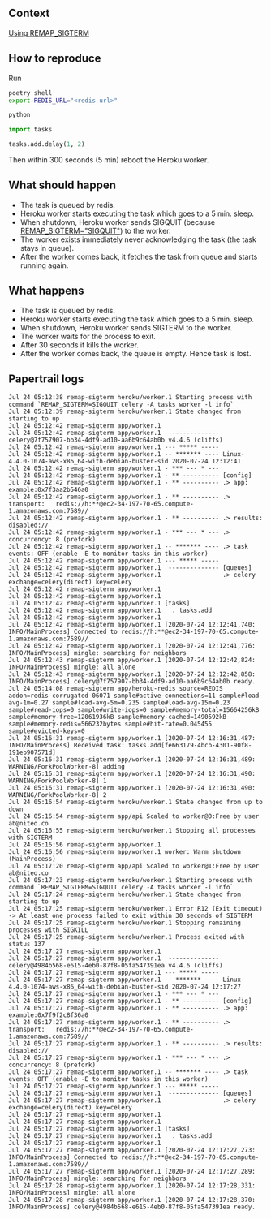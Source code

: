 Context
-------

[Using REMAP_SIGTERM](https://devcenter.heroku.com/articles/celery-heroku#using-remap_sigterm)

How to reproduce
----------------

Run

```bash
poetry shell
export REDIS_URL="<redis url>"

python
```

```python
import tasks

tasks.add.delay(1, 2)
```

Then within 300 seconds (5 min) reboot the Heroku worker.


What should happen
------------------

- The task is queued by redis.
- Heroku worker starts executing the task which goes to a 5 min. sleep.
- When shutdown, Heroku worker sends SIGQUIT (because [REMAP_SIGTERM="SIGQUIT"](https://github.com/sayanarijit/remap-sigterm/blob/master/Procfile#L1)) to the worker.
- The worker exists immediately never acknowledging the task (the task stays in queue).
- After the worker comes back, it fetches the task from queue and starts running again.

What happens
------------

- The task is queued by redis.
- Heroku worker starts executing the task which goes to a 5 min. sleep.
- When shutdown, Heroku worker sends SIGTERM to the worker.
- The worker waits for the process to exit.
- After 30 seconds it kills the worker.
- After the worker comes back, the queue is empty. Hence task is lost.

Papertrail logs
---------------
```
Jul 24 05:12:38 remap-sigterm heroku/worker.1 Starting process with command `REMAP_SIGTERM=SIGQUIT celery -A tasks worker -l info`
Jul 24 05:12:39 remap-sigterm heroku/worker.1 State changed from starting to up
Jul 24 05:12:42 remap-sigterm app/worker.1  
Jul 24 05:12:42 remap-sigterm app/worker.1  -------------- celery@7f757907-bb34-4df9-ad10-aa6b9c64ab0b v4.4.6 (cliffs)
Jul 24 05:12:42 remap-sigterm app/worker.1 --- ***** ----- 
Jul 24 05:12:42 remap-sigterm app/worker.1 -- ******* ---- Linux-4.4.0-1074-aws-x86_64-with-debian-buster-sid 2020-07-24 12:12:41
Jul 24 05:12:42 remap-sigterm app/worker.1 - *** --- * --- 
Jul 24 05:12:42 remap-sigterm app/worker.1 - ** ---------- [config]
Jul 24 05:12:42 remap-sigterm app/worker.1 - ** ---------- .> app:         example:0x7f3aa2b546a0
Jul 24 05:12:42 remap-sigterm app/worker.1 - ** ---------- .> transport:   redis://h:**@ec2-34-197-70-65.compute-1.amazonaws.com:7589//
Jul 24 05:12:42 remap-sigterm app/worker.1 - ** ---------- .> results:     disabled://
Jul 24 05:12:42 remap-sigterm app/worker.1 - *** --- * --- .> concurrency: 8 (prefork)
Jul 24 05:12:42 remap-sigterm app/worker.1 -- ******* ---- .> task events: OFF (enable -E to monitor tasks in this worker)
Jul 24 05:12:42 remap-sigterm app/worker.1 --- ***** ----- 
Jul 24 05:12:42 remap-sigterm app/worker.1  -------------- [queues]
Jul 24 05:12:42 remap-sigterm app/worker.1                 .> celery           exchange=celery(direct) key=celery
Jul 24 05:12:42 remap-sigterm app/worker.1                 
Jul 24 05:12:42 remap-sigterm app/worker.1 
Jul 24 05:12:42 remap-sigterm app/worker.1 [tasks]
Jul 24 05:12:42 remap-sigterm app/worker.1   . tasks.add
Jul 24 05:12:42 remap-sigterm app/worker.1 
Jul 24 05:12:42 remap-sigterm app/worker.1 [2020-07-24 12:12:41,740: INFO/MainProcess] Connected to redis://h:**@ec2-34-197-70-65.compute-1.amazonaws.com:7589//
Jul 24 05:12:42 remap-sigterm app/worker.1 [2020-07-24 12:12:41,776: INFO/MainProcess] mingle: searching for neighbors
Jul 24 05:12:43 remap-sigterm app/worker.1 [2020-07-24 12:12:42,824: INFO/MainProcess] mingle: all alone
Jul 24 05:12:43 remap-sigterm app/worker.1 [2020-07-24 12:12:42,858: INFO/MainProcess] celery@7f757907-bb34-4df9-ad10-aa6b9c64ab0b ready.
Jul 24 05:14:08 remap-sigterm app/heroku-redis source=REDIS addon=redis-corrugated-06071 sample#active-connections=11 sample#load-avg-1m=0.27 sample#load-avg-5m=0.235 sample#load-avg-15m=0.23 sample#read-iops=0 sample#write-iops=0 sample#memory-total=15664256kB sample#memory-free=12061936kB sample#memory-cached=1490592kB sample#memory-redis=566232bytes sample#hit-rate=0.045455 sample#evicted-keys=0
Jul 24 05:16:31 remap-sigterm app/worker.1 [2020-07-24 12:16:31,487: INFO/MainProcess] Received task: tasks.add[fe663179-4bcb-4301-90f8-191eb907571d]  
Jul 24 05:16:31 remap-sigterm app/worker.1 [2020-07-24 12:16:31,489: WARNING/ForkPoolWorker-8] adding
Jul 24 05:16:31 remap-sigterm app/worker.1 [2020-07-24 12:16:31,490: WARNING/ForkPoolWorker-8] 1
Jul 24 05:16:31 remap-sigterm app/worker.1 [2020-07-24 12:16:31,490: WARNING/ForkPoolWorker-8] 2
Jul 24 05:16:54 remap-sigterm heroku/worker.1 State changed from up to down
Jul 24 05:16:54 remap-sigterm app/api Scaled to worker@0:Free by user ab@niteo.co
Jul 24 05:16:55 remap-sigterm heroku/worker.1 Stopping all processes with SIGTERM
Jul 24 05:16:56 remap-sigterm app/worker.1 
Jul 24 05:16:56 remap-sigterm app/worker.1 worker: Warm shutdown (MainProcess)
Jul 24 05:17:20 remap-sigterm app/api Scaled to worker@1:Free by user ab@niteo.co
Jul 24 05:17:23 remap-sigterm heroku/worker.1 Starting process with command `REMAP_SIGTERM=SIGQUIT celery -A tasks worker -l info`
Jul 24 05:17:24 remap-sigterm heroku/worker.1 State changed from starting to up
Jul 24 05:17:25 remap-sigterm heroku/worker.1 Error R12 (Exit timeout) -> At least one process failed to exit within 30 seconds of SIGTERM
Jul 24 05:17:25 remap-sigterm heroku/worker.1 Stopping remaining processes with SIGKILL
Jul 24 05:17:25 remap-sigterm heroku/worker.1 Process exited with status 137
Jul 24 05:17:27 remap-sigterm app/worker.1  
Jul 24 05:17:27 remap-sigterm app/worker.1  -------------- celery@4984b568-e615-4eb0-87f8-05fa547391ea v4.4.6 (cliffs)
Jul 24 05:17:27 remap-sigterm app/worker.1 --- ***** ----- 
Jul 24 05:17:27 remap-sigterm app/worker.1 -- ******* ---- Linux-4.4.0-1074-aws-x86_64-with-debian-buster-sid 2020-07-24 12:17:27
Jul 24 05:17:27 remap-sigterm app/worker.1 - *** --- * --- 
Jul 24 05:17:27 remap-sigterm app/worker.1 - ** ---------- [config]
Jul 24 05:17:27 remap-sigterm app/worker.1 - ** ---------- .> app:         example:0x7f9f2c8f36a0
Jul 24 05:17:27 remap-sigterm app/worker.1 - ** ---------- .> transport:   redis://h:**@ec2-34-197-70-65.compute-1.amazonaws.com:7589//
Jul 24 05:17:27 remap-sigterm app/worker.1 - ** ---------- .> results:     disabled://
Jul 24 05:17:27 remap-sigterm app/worker.1 - *** --- * --- .> concurrency: 8 (prefork)
Jul 24 05:17:27 remap-sigterm app/worker.1 -- ******* ---- .> task events: OFF (enable -E to monitor tasks in this worker)
Jul 24 05:17:27 remap-sigterm app/worker.1 --- ***** ----- 
Jul 24 05:17:27 remap-sigterm app/worker.1  -------------- [queues]
Jul 24 05:17:27 remap-sigterm app/worker.1                 .> celery           exchange=celery(direct) key=celery
Jul 24 05:17:27 remap-sigterm app/worker.1                 
Jul 24 05:17:27 remap-sigterm app/worker.1 
Jul 24 05:17:27 remap-sigterm app/worker.1 [tasks]
Jul 24 05:17:27 remap-sigterm app/worker.1   . tasks.add
Jul 24 05:17:27 remap-sigterm app/worker.1 
Jul 24 05:17:27 remap-sigterm app/worker.1 [2020-07-24 12:17:27,273: INFO/MainProcess] Connected to redis://h:**@ec2-34-197-70-65.compute-1.amazonaws.com:7589//
Jul 24 05:17:27 remap-sigterm app/worker.1 [2020-07-24 12:17:27,289: INFO/MainProcess] mingle: searching for neighbors
Jul 24 05:17:28 remap-sigterm app/worker.1 [2020-07-24 12:17:28,331: INFO/MainProcess] mingle: all alone
Jul 24 05:17:28 remap-sigterm app/worker.1 [2020-07-24 12:17:28,370: INFO/MainProcess] celery@4984b568-e615-4eb0-87f8-05fa547391ea ready.
```
